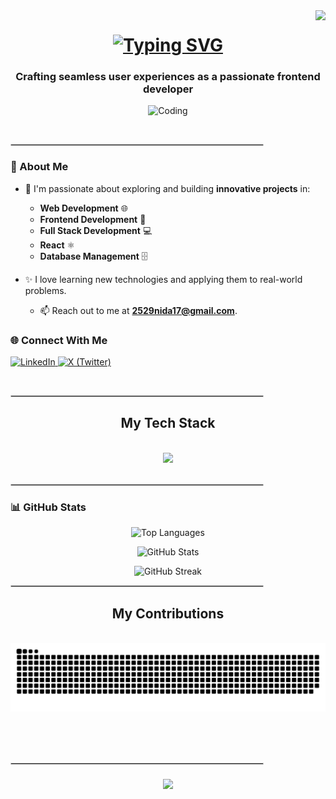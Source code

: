<img align="right" src="https://visitor-badge.laobi.icu/badge?page_id=addy2354.visitor-badge&left_color=red&right_color=green&left_text=Hello%20Visitors" />
<h1 align="center">
  <a href="https://git.io/typing-svg"><img src="https://readme-typing-svg.demolab.com?font=Righteous&pause=1000&color=507FF7&center=true&vCenter=true&random=false&width=435&lines=Hi+there%2C+I'm+Nida+Fatima!+%F0%9F%91%8B;I+work+on+websites+and+web+apps!" alt="Typing SVG" /></a>
</h1>

<h3 align="center">Crafting seamless user experiences as a passionate frontend developer </h3>

<p align="center">
  <img alt="Coding" width="300" src="https://as1.ftcdn.net/v2/jpg/05/93/82/76/1000_F_593827677_uXCPMbS2ztblOlGRIqSklgjElMKFbNuD.jpg">
</p>

<br />

<hr style="border: 1px solid #ccc; width: 80%;" />

### 🌟 About Me

- 🚀 I'm passionate about exploring and building **innovative projects** in:
  - **Web Development** 🌐
  - **Frontend Development** 🎨
  - **Full Stack Development** 💻
  - **React** ⚛️
  - **Database Management** 🗄️
    
- ✨ I love learning new technologies and applying them to real-world problems.
  - 📫 Reach out to me at **[2529nida17@gmail.com](mailto:2529nida17@gmail.com)**.
### 🌐 Connect With Me

<p align="left">
  <a href="https://www.linkedin.com/in/nida-fatima-005649220?utm_source=share&utm_campaign=share_via&utm_content=profile&utm_medium=android_app" target="_blank" title="LinkedIn">
    <img src="https://raw.githubusercontent.com/rahuldkjain/github-profile-readme-generator/master/src/images/icons/Social/linked-in-alt.svg" alt="LinkedIn" height="40" width="40"/>
  </a>
  <a href="https://x.com/NidaFatimaaaa" target="_blank" title="X (Twitter)">
    <img src="https://raw.githubusercontent.com/rahuldkjain/github-profile-readme-generator/master/src/images/icons/Social/twitter-alt.svg" alt="X (Twitter)" height="40" width="40"/>
  </a>
</p>
<br />

<hr style="border: 1px solid #ccc; width: 80%;" />

<h2 align="center"> My Tech Stack </h2>
<br />
<div align="center">
  <a href="https://skillicons.dev">
    <img src="https://skillicons.dev/icons?i=html,css,bootstrap,js,tailwind,materialui,firebase,react,express,mongodb,vercel,vscode,java,c,github,mysql,nodejs,replit&perline=7" />
  </a>
</div>
<br />


<hr style="border: 1px solid #ccc; width: 80%;" />

### 📊 GitHub Stats

<p align="center">
  <img src="https://github-readme-stats.vercel.app/api/top-langs?username=29nidafatima&show_icons=true&locale=en&layout=compact&theme=dark" alt="Top Languages" height="150"/>
</p>

<p align="center">
  <img src="https://github-readme-stats.vercel.app/api?username=29nidafatima&show_icons=true&locale=en&theme=dark" alt="GitHub Stats" height="150"/>
</p>

<p align="center">
  <img src="https://github-readme-streak-stats.herokuapp.com/?user=29nidafatima&theme=dark&hide_border=true&date_format=M%20j%5B%2C%20Y%5D" alt="GitHub Streak" />
</p>

<hr style="border: 1px solid #ccc; width: 80%;" />

<div align="center">
  <h2> My Contributions </h2>
  <br>
  <img alt="snake eating my contributions" src="https://raw.githubusercontent.com/adeel-015/adeel-015/output/snake.svg" />

  <br/><br/><br/>
</div>

<hr style="border: 1px solid #ccc; width: 80%;" />

<h3 align="center">
  <img src="https://readme-typing-svg.demolab.com/?font=Righteous&size=25&center=true&width=500&height=70&duration=4000&lines=Thanks+for+visiting!%20👋;Shoot+me+a+message+on+LinkedIn!;I'm+always+down+to+learn+new+things!+:)">
</h3>
